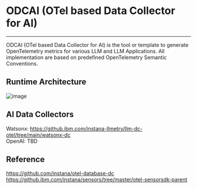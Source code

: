 # ODCAI (OTel based Data Collector for AI)

---
ODCAI (OTel based Data Collector for AI) is the tool or template to generate OpenTelemetry metrics for various
LLM and LLM Applications. All implementation are based on predefined OpenTelemetry Semantic Conventions. 

## Runtime Architecture

![image](https://media.github.ibm.com/user/104429/files/7e1ba353-477c-448f-aeda-94ee69827586)

## AI Data Collectors
Watsonx: https://github.ibm.com/instana-llmetry/llm-dc-otel/tree/main/watsonx-dc  
OpenAI: TBD

## Reference
https://github.com/instana/otel-database-dc  
https://github.ibm.com/instana/sensors/tree/master/otel-sensorsdk-parent




